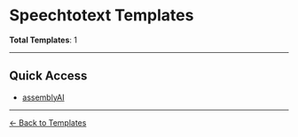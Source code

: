 # Speechtotext Templates

**Total Templates**: 1

---

## Quick Access

- [assemblyAI](assemblyAI.json)

---

[← Back to Templates](../README.md)
